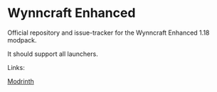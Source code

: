 # Wynncraft Enhanced

Official repository and issue-tracker for the Wynncraft Enhanced 1.18 modpack.

It should support all launchers.


Links:

[Modrinth](https://modrinth.com/modpack/wynncraft-enhanced)
